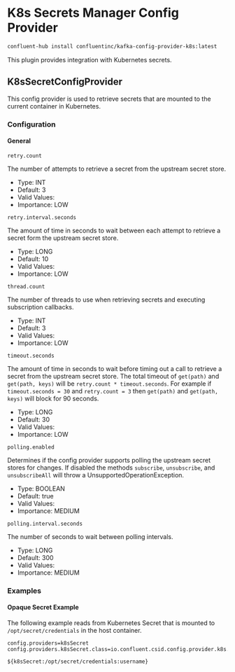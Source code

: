 # K8s Secrets Manager Config Provider

```bash
confluent-hub install confluentinc/kafka-config-provider-k8s:latest
```

This plugin provides integration with Kubernetes secrets.

## K8sSecretConfigProvider

This config provider is used to retrieve secrets that are mounted to the current container in Kubernetes.


### Configuration


#### General

```properties
retry.count
```
The number of attempts to retrieve a secret from the upstream secret store.

* Type: INT
* Default: 3
* Valid Values: 
* Importance: LOW

```properties
retry.interval.seconds
```
The amount of time in seconds to wait between each attempt to retrieve a secret form the upstream secret store.

* Type: LONG
* Default: 10
* Valid Values: 
* Importance: LOW

```properties
thread.count
```
The number of threads to use when retrieving secrets and executing subscription callbacks.

* Type: INT
* Default: 3
* Valid Values: 
* Importance: LOW

```properties
timeout.seconds
```
The amount of time in seconds to wait before timing out a call to retrieve a secret from the upstream secret store. The total timeout of `get(path)` and `get(path, keys)` will be `retry.count * timeout.seconds`. For example if `timeout.seconds = 30` and `retry.count = 3` then `get(path)` and `get(path, keys)` will block for 90 seconds.

* Type: LONG
* Default: 30
* Valid Values: 
* Importance: LOW

```properties
polling.enabled
```
Determines if the config provider supports polling the upstream secret stores for changes. If disabled the methods `subscribe`, `unsubscribe`, and `unsubscribeAll` will throw a UnsupportedOperationException.

* Type: BOOLEAN
* Default: true
* Valid Values: 
* Importance: MEDIUM

```properties
polling.interval.seconds
```
The number of seconds to wait between polling intervals.

* Type: LONG
* Default: 300
* Valid Values: 
* Importance: MEDIUM

### Examples

#### Opaque Secret Example

The following example reads from Kubernetes Secret that is mounted to `/opt/secret/credentials` in the host container.

```properties
config.providers=k8sSecret
config.providers.k8sSecret.class=io.confluent.csid.config.provider.k8s.K8sSecretConfigProvider
```

```
${k8sSecret:/opt/secret/credentials:username}
```

